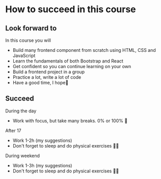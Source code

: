
# How to succeed in this course

## Look forward to

In this course you will

- Build many frontend component from scratch using HTML, CSS and JavaScript
- Learn the fundamentals of both Bootstrap and React
- Get confident so you can continue learning on your own
- Build a frontend project in a group
- Practice a lot, write a lot of code
- Have a good time, I hope🙂

## Succeed

During the day
- Work with focus, but take many breaks. 0% or 100% 🚀

After 17
- Work 1-2h (my suggestions)
- Don't forget to sleep and do physical exercises 👟💤

During weekend
- Work 1-3h (my suggestions)
- Don't forget to sleep and do physical exercises 👟💤